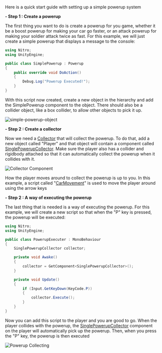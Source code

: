 Here is a quick start guide with setting up a simple powerup system

**- Step 1 : Create a powerup**

The first thing you want to do is create a powerup for you game, whether it be a boost powerup for making your car go faster, or an attack powerup for making your soldier attack twice as fast. For this example, we will just create a simple powerup that displays a message to the console:

```csharp
using Nitro;
using UnityEngine;

public class SimplePowerup : Powerup
{
	public override void DoAction()
	{
		Debug.Log("Powerup Executed!");
	}
}
```
With this script now created, create a new object in the hierarchy and add the SimplePowerup component to the object. There should also be a collider object, like a box collider, to allow other objects to pick it up.

![simple-powerup-object](https://user-images.githubusercontent.com/12601671/118348759-0140e100-b512-11eb-8f74-3f54f44a9b81.PNG)

**- Step 2 : Create a collector**

Now we need a [Collector](xref:Nitro.Collector) that will collect the powerup. To do that, add a new object called "Player" and that object will contain a component called [SinglePowerupCollector](xref:Nitro.SinglePowerupCollector). Make sure the player also has a collider and rigidbody attached so that it can automatically collect the powerup when it collides with it.

![Collector Component](https://user-images.githubusercontent.com/12601671/205415242-47b3dd2b-3b01-4de7-aaa1-4cd42e7e2d02.PNG)

How the player moves around to collect the powerup is up to you. In this example, a script called "[CarMovement](https://github.com/nickc01/Nitro/blob/master/Assets/Scripts/CarMovement.cs)" is used to move the player around using the arrow keys

**- Step 2 : A way of executing the powerup**

The last thing that is needed is a way of executing the powerup. For this example, we will create a new script so that when the "P" key is pressed, the powerup will be executed:
```csharp
using Nitro;
using UnityEngine;

public class PowerupExecuter : MonoBehaviour
{
	SinglePowerupCollector collector;

	private void Awake()
	{
		collector = GetComponent<SinglePowerupCollector>();
	}

	private void Update()
	{
		if (Input.GetKeyDown(KeyCode.P))
		{
			collector.Execute();
		}
	}
}
```

Now you can add this script to the player and you are good to go. When the player collides with the powerup, the [SinglePowerupCollector](xref:Nitro.SinglePowerupCollector) component on the player will automatically pick up the powerup. Then, when you press the "P" key, the powerup is then executed

![Powerup Collecting](https://user-images.githubusercontent.com/12601671/118349033-c344bc80-b513-11eb-84db-abd876eac4f5.gif)